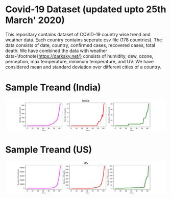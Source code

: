 # Covid-19 Dataset (updated upto 25th March' 2020)
This repositary contains dataset of COVID-19 country wise trend and weather data.
Each country contains seperate csv file (178 countries).
The data consists of date, country, confirmed cases, recovered cases, total death. We have combined the data with weather data~\footnote{https://darksky.net/} consists of humidity, dew, ozone, perception, max temperature, minimum temperature, and UV. We have considered mean and standard deviation over different cities of a country.

# Sample Treand (India)
![India](India.png)

# Sample Treand (US)
![US](US.png)

